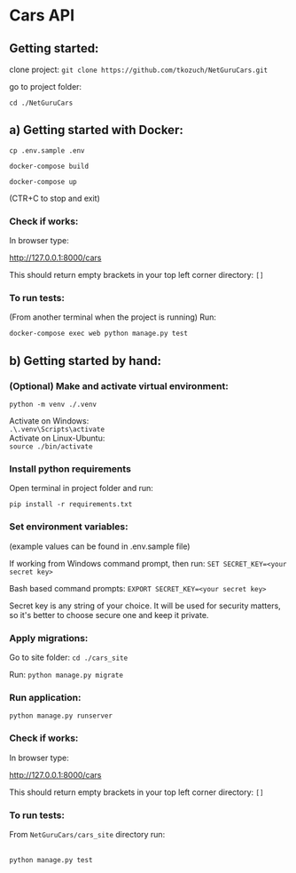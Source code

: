 # Cars API

## Getting started:

clone project:
`git clone https://github.com/tkozuch/NetGuruCars.git`

go to project folder:

`cd ./NetGuruCars`

## a) Getting started with Docker:

`cp .env.sample .env`

`docker-compose build`

`docker-compose up`

(CTR+C to stop and exit)

### Check if works:

In browser type:

http://127.0.0.1:8000/cars

This should return empty brackets in your top left corner directory: `[]`


### To run tests:

(From another terminal when the project is running) Run:

`docker-compose exec web python manage.py test`


## b) Getting started by hand:

### (Optional) Make and activate virtual environment:

`python -m venv ./.venv`

Activate on Windows:
<br>`.\.venv\Scripts\activate`
<br>Activate on Linux-Ubuntu:
<br>`source ./bin/activate`

### Install python requirements

Open terminal in project folder and run:

```
pip install -r requirements.txt
```

### Set environment variables:
(example values can be found in .env.sample file)

If working from Windows command prompt, then run:
`SET SECRET_KEY=<your secret key>`

Bash based command prompts:
`EXPORT SECRET_KEY=<your secret key>`

Secret key is any string of your choice. It will be used for security matters, so it's better to
 choose secure one and keep it private.

### Apply migrations:

Go to site folder:
`cd ./cars_site`

Run:
`python manage.py migrate`

### Run application:

`python manage.py runserver`

### Check if works:

In browser type:

http://127.0.0.1:8000/cars

This should return empty brackets in your top left corner directory: `[]`


### To run tests:

From `NetGuruCars/cars_site` directory run: 

<br> `python manage.py test`
